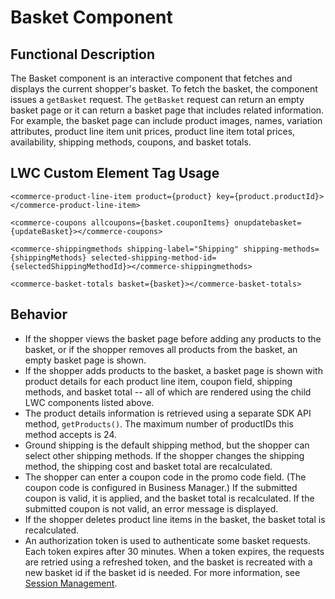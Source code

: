 <!---
    Copyright (c) 2020, salesforce.com, inc.
    All rights reserved.
    SPDX-License-Identifier: BSD-3-Clause
    For full license text, see the LICENSE file in the repo root or https://opensource.org/licenses/BSD-3-Clause
-->
# Basket Component

## Functional Description
The Basket component is an interactive component that fetches and displays the current shopper's basket. To fetch the basket, the component issues a `getBasket` request. The `getBasket` request can return an empty basket page or it can return a basket page that includes related information. For example, the basket page can include product images, names, variation attributes, product line item unit prices, product line item total prices, availability, shipping methods, coupons, and basket totals.

## LWC Custom Element Tag Usage
`<commerce-product-line-item product={product} key={product.productId}></commerce-product-line-item>`

`<commerce-coupons allcoupons={basket.couponItems} onupdatebasket={updateBasket}></commerce-coupons>`

`<commerce-shippingmethods shipping-label="Shipping" shipping-methods={shippingMethods} selected-shipping-method-id={selectedShippingMethodId}></commerce-shippingmethods>`

`<commerce-basket-totals basket={basket}></commerce-basket-totals>`
## Behavior  
* If the shopper views the basket page before adding any products to the basket, or if the shopper removes all products from the basket, an empty basket page is shown.
* If the shopper adds products to the basket, a basket page is shown with product details for each product line item, coupon field, shipping methods, and basket total -- all of which are rendered using the child LWC components listed above.  
* The product details information is retrieved using a separate SDK API method, `getProducts()`. The maximum number of productIDs this method accepts is 24. 
* Ground shipping is the default shipping method, but the shopper can select other shipping methods. If the shopper changes the shipping method, the shipping cost and basket total are recalculated. 
* The shopper can enter a coupon code in the promo code field. (The coupon code is configured in Business Manager.) If the submitted coupon is valid, it is applied, and the basket total is recalculated. If the submitted coupon is not valid, an error message is displayed.
* If the shopper deletes product line items in the basket, the basket total is recalculated. 
* An authorization token is used to authenticate some basket requests. Each token expires after 30 minutes. When a token expires, the requests are retried using a refreshed token, and the basket is recreated with a new basket id if the basket id is needed. For more information, see [Session Management](../../../../../../docs/sessionManagement.md).
